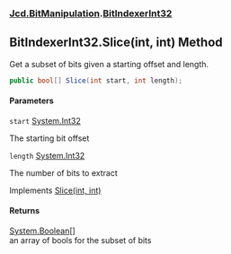 ### [Jcd.BitManipulation](Jcd.BitManipulation.md 'Jcd.BitManipulation').[BitIndexerInt32](Jcd.BitManipulation.BitIndexerInt32.md 'Jcd.BitManipulation.BitIndexerInt32')

## BitIndexerInt32.Slice(int, int) Method

Get a subset of bits given a starting offset and length.

```csharp
public bool[] Slice(int start, int length);
```

#### Parameters

<a name='Jcd.BitManipulation.BitIndexerInt32.Slice(int,int).start'></a>

`start` [System.Int32](https://docs.microsoft.com/en-us/dotnet/api/System.Int32 'System.Int32')

The starting bit offset

<a name='Jcd.BitManipulation.BitIndexerInt32.Slice(int,int).length'></a>

`length` [System.Int32](https://docs.microsoft.com/en-us/dotnet/api/System.Int32 'System.Int32')

The number of bits to extract

Implements [Slice(int, int)](Jcd.BitManipulation.IBitIndexer.Slice(int,int).md 'Jcd.BitManipulation.IBitIndexer.Slice(int, int)')

#### Returns

[System.Boolean](https://docs.microsoft.com/en-us/dotnet/api/System.Boolean 'System.Boolean')[[]](https://docs.microsoft.com/en-us/dotnet/api/System.Array 'System.Array')  
an array of bools for the subset of bits